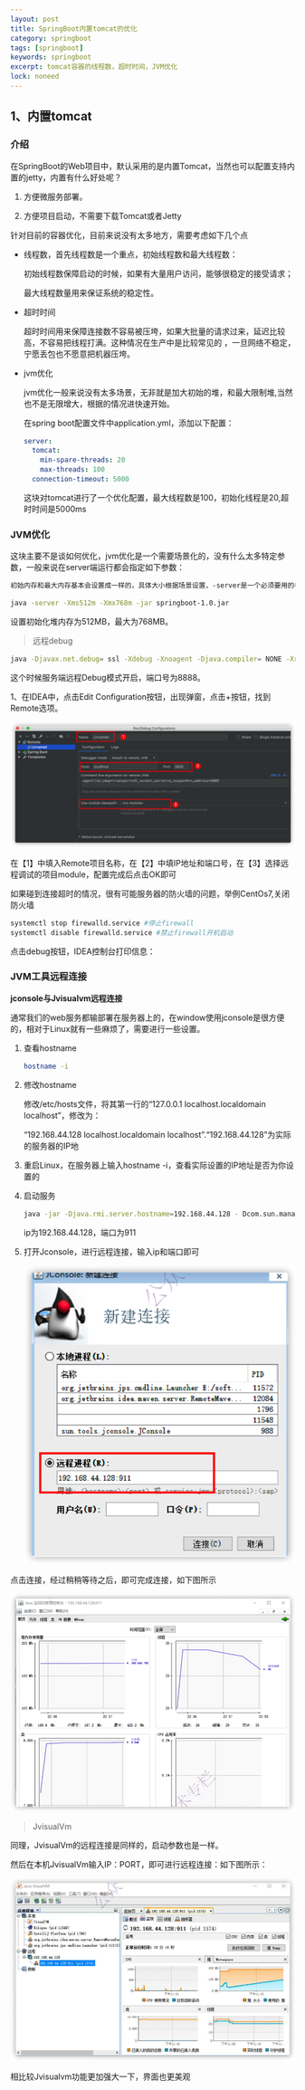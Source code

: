 ```yaml
---
layout: post
title: SpringBoot内置tomcat的优化
category: springboot
tags: [springboot]
keywords: springboot
excerpt: tomcat容器的线程数，超时时间，JVM优化
lock: noneed
---
```


## 1、内置tomcat

### 介绍

在SpringBoot的Web项目中，默认采用的是内置Tomcat，当然也可以配置支持内置的jetty，内置有什么好处呢？

1. 方便微服务部署。

2. 方便项目启动，不需要下载Tomcat或者Jetty

针对目前的容器优化，目前来说没有太多地方，需要考虑如下几个点

- 线程数，首先线程数是一个重点，初始线程数和最大线程数：

  初始线程数保障启动的时候，如果有大量用户访问，能够很稳定的接受请求；

  最大线程数量用来保证系统的稳定性。

- 超时时间

  超时时间用来保障连接数不容易被压垮，如果大批量的请求过来，延迟比较高，不容易把线程打满。这种情况在生产中是比较常见的 ，一旦网络不稳定，宁愿丢包也不愿意把机器压垮。

- jvm优化

  jvm优化一般来说没有太多场景，无非就是加大初始的堆，和最大限制堆,当然也不是无限增大，根据的情况进快速开始。

  在spring boot配置文件中application.yml，添加以下配置：

  ```yaml
  server: 
  	tomcat: 
  	  min-spare-threads: 20 
  	  max-threads: 100 
  	connection-timeout: 5000
  ```

  这块对tomcat进行了一个优化配置，最大线程数是100，初始化线程是20,超时时间是5000ms

### JVM优化

这块主要不是谈如何优化，jvm优化是一个需要场景化的，没有什么太多特定参数，一般来说在server端运行都会指定如下参数：

```sh
初始内存和最大内存基本会设置成一样的，具体大小根据场景设置，-server是一个必须要用的参数，至于收集器这些使用默认的就可以了，除非有特定需求。
```

```sh
java -server -Xms512m -Xmx768m -jar springboot-1.0.jar
```

设置初始化堆内存为512MB，最大为768MB。

> 远程debug

```sh
java -Djavax.net.debug= ssl -Xdebug -Xnoagent -Djava.compiler= NONE -Xrunjdwp:transport= dt_socket,server=y,suspend= n,address=8888 -jar springboot-1.0.jar
```

这个时候服务端远程Debug模式开启，端口号为8888。

1、在IDEA中，点击Edit Configuration按钮，出现弹窗，点击+按钮，找到Remote选项。

![](/assets/images/2022/springboot/remote-debug.png)

在【1】中填入Remote项目名称，在【2】中填IP地址和端口号，在【3】选择远程调试的项目module，配置完成后点击OK即可

如果碰到连接超时的情况，很有可能服务器的防火墙的问题，举例CentOs7,关闭防火墙

```sh
systemctl stop firewalld.service #停止firewall 
systemctl disable firewalld.service #禁止firewall开机启动
```

点击debug按钮，IDEA控制台打印信息：

### JVM工具远程连接

**jconsole与Jvisualvm远程连接**

通常我们的web服务都输部署在服务器上的，在window使用jconsole是很方便的，相对于Linux就有一些麻烦了，需要进行一些设置。

1. 查看hostname

   ```sh
   hostname -i
   ```


2. 修改hostname

   修改/etc/hosts文件，将其第一行的“127.0.0.1 localhost.localdomain localhost”，修改为：

   “192.168.44.128 localhost.localdomain localhost”.“192.168.44.128”为实际的服务器的IP地

3. 重启Linux，在服务器上输入hostname -i，查看实际设置的IP地址是否为你设置的

4. 启动服务

   ```sh
   java -jar -Djava.rmi.server.hostname=192.168.44.128 - Dcom.sun.management.jmxremote -Dcom.sun.management.jmxremote.port=911 - Dcom.sun.management.jmxremote.ssl=false - Dcom.sun.management.jmxremote.authenticate=false jantent-1.0-SNAPSHOT.jar
   ```

   ip为192.168.44.128，端口为911

5. 打开Jconsole，进行远程连接，输入ip和端口即可

   ![](/assets/images/2022/springboot/jconsole-connect.png)

点击连接，经过稍稍等待之后，即可完成连接，如下图所示

![](/assets/images/2022/springboot/jconsole-connect-2.png)

> JvisualVm

同理，JvisualVm的远程连接是同样的，启动参数也是一样。

然后在本机JvisualVm输入IP：PORT，即可进行远程连接：如下图所示：

![](/assets/images/2022/springboot/jvisualvm-connect.png)

相比较Jvisualvm功能更加强大一下，界面也更美观





